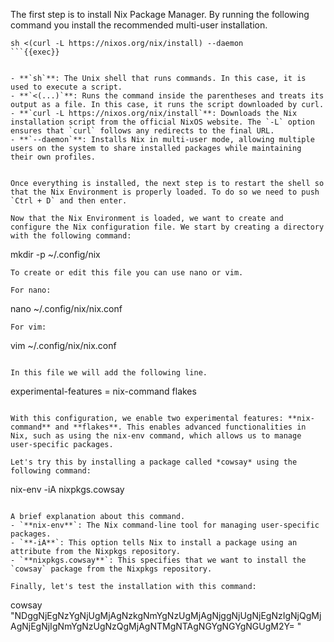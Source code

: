 The first step is to install Nix Package Manager. By running the following command you install the recommended multi-user installation.

```
sh <(curl -L https://nixos.org/nix/install) --daemon
```{{exec}}


- **`sh`**: The Unix shell that runs commands. In this case, it is used to execute a script.
- **`<(...)`**: Runs the command inside the parentheses and treats its output as a file. In this case, it runs the script downloaded by curl.
- **`curl -L https://nixos.org/nix/install`**: Downloads the Nix installation script from the official NixOS website. The `-L` option ensures that `curl` follows any redirects to the final URL.
- **`--daemon`**: Installs Nix in multi-user mode, allowing multiple users on the system to share installed packages while maintaining their own profiles.


Once everything is installed, the next step is to restart the shell so that the Nix Environment is properly loaded. To do so we need to push `Ctrl + D` and then enter. 

Now that the Nix Environment is loaded, we want to create and configure the Nix configuration file. We start by creating a directory with the following command:
```
mkdir -p ~/.config/nix
```{{exec}}
To create or edit this file you can use nano or vim.

For nano:
```
nano ~/.config/nix/nix.conf
```{{exec}}
For vim:
```
vim ~/.config/nix/nix.conf
```{{exec}}

In this file we will add the following line. 
```
experimental-features = nix-command flakes
```{{exec}}

With this configuration, we enable two experimental features: **nix-command** and **flakes**. This enables advanced functionalities in Nix, such as using the nix-env command, which allows us to manage user-specific packages.

Let's try this by installing a package called *cowsay* using the following command: 
```
nix-env -iA nixpkgs.cowsay
```{{exec}}

A brief explanation about this command. 
- `**nix-env**`: The Nix command-line tool for managing user-specific packages.
- `**-iA**`: This option tells Nix to install a package using an attribute from the Nixpkgs repository.
- `**nixpkgs.cowsay**`: This specifies that we want to install the `cowsay` package from the Nixpkgs repository.

Finally, let's test the installation with this command:
``` 
cowsay "NDggNjEgNzYgNjUgMjAgNzkgNmYgNzUgMjAgNjggNjUgNjEgNzIgNjQgMjAgNjEgNjIgNmYgNzUgNzQgMjAgNTMgNTAgNGYgNGYgNGUgM2Y=
"
```{{exec}} 
